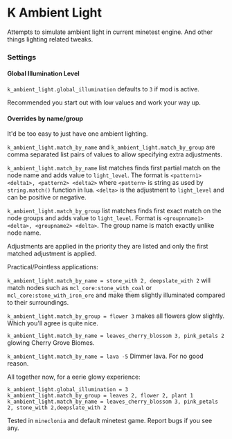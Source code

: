 K Ambient Light
===============

Attempts to simulate ambient light in current minetest engine. And other things lighting related tweaks.


### Settings

#### Global Illumination Level

`k_ambient_light.global_illumination` defaults to `3` if mod is active.

Recommended you start out with low values and work your way up.

#### Overrides by name/group

It'd be too easy to just have one ambient lighting.

`k_ambient_light.match_by_name` and `k_ambient_light.match_by_group` are comma separated list pairs of values to allow specifying extra adjustments.

`k_ambient_light.match_by_name` list matches finds first partial match on the node name and adds value to `light_level`. The format is `<pattern1> <delta1>, <pattern2> <delta2>` where `<pattern>` is string as used by `string.match()` function in lua. `<delta>` is the adjustment to `light_level` and can be positive or negative.

`k_ambient_light.match_by_group` list matches finds first exact match on the node groups and adds value to `light_level`. Format is `<groupnname1> <delta>, <groupname2> <delta>`. The group name is match exactly unlike node name.

Adjustments are applied in the priority they are listed and only the first matched adjustment is applied.

Practical/Pointless applications:

`k_ambient_light.match_by_name = stone_with 2, deepslate_with 2` will match nodes such as `mcl_core:stone_with_coal` or `mcl_core:stone_with_iron_ore` and make them slightly illuminated compared to their surroundings.

`k_ambient_light.match_by_group = flower 3` makes all flowers glow slightly. Which you'll agree is quite nice.

`k_ambient_light.match_by_name = leaves_cherry_blossom 3, pink_petals 2` glowing Cherry Grove Biomes.

`k_ambient_light.match_by_name = lava -5` Dimmer lava. For no good reason.

All together now, for a eerie glowy experience:

```
k_ambient_light.global_illumination = 3
k_ambient_light.match_by_group = leaves 2, flower 2, plant 1
k_ambient_light.match_by_name = leaves_cherry_blossom 3, pink_petals 2, stone_with 2,deepslate_with 2
```

Tested in `mineclonia` and default minetest game. Report bugs if you see any.

